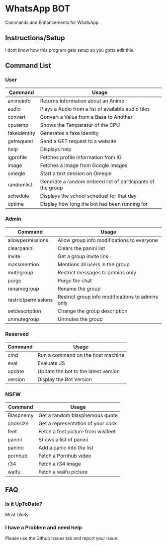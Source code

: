# WhatsApp BOT

Commands and Enhancements for WhatsApp

## **Instructions/Setup**

i dont know how this program gets setup so you gotta edit this.

## **Command List**

### **User**

| Command      | Usage                                                       |
| ------------ | ----------------------------------------------------------- |
| animeinfo    | Returns Information about an Anime                          |
| audio        | Plays a Audio from a list of available audio files          |
| convert      | Convert a Value from a Base to Another                      |
| cputemp      | Shows the Temperatur of the CPU                             |
| fakeidentity | Generates a fake identity                                   |
| getrequest   | Send a GET request to a website                             |
| help         | Displays help                                               |
| igprofile    | Fetches profile information from IG                         |
| image        | Fetches a Image from Google Images                          |
| omegle       | Start a text session on Omegle                              |
| randomlist   | Generate a random ordered list of participants of the group |
| schedule     | Displays the school scheduel for that day                   |
| uptime       | Display how long the bot has been running for               |

### **Admin**

| Command             | Usage                                            |
| ------------------- | ------------------------------------------------ |
| allowpermissions    | Allow group info modifications to everyone       |
| clearpanini         | Clears the panini list                           |
| invite              | Get a group invite link                          |
| massmention         | Mentions all users in the group                  |
| mutegroup           | Restrict messages to admins only                 |
| purge               | Purge the chat                                   |
| renamegroup         | Rename the group                                 |
| restrictpermissions | Restrict group info modifications to admins only |
| setdescription      | Change the group description                     |
| unmutegroup         | Unmutes the group                                |

### **Reserved**

| Command | Usage                                |
| ------- | ------------------------------------ |
| cmd     | Run a command on the host machine    |
| eval    | Evaluate JS                          |
| update  | Update the bot to the latest version |
| version | Display the Bot Version              |

### **NSFW**

| Command   | Usage                              |
| --------- | ---------------------------------- |
| Blasphemy | Get a random blasphemous quote     |
| cocksize  | Get a representation of your cock  |
| feet      | Fetch a feet picture from wikifeet |
| panini    | Shows a list of panini             |
| panino    | Add a panio into the list          |
| pornhub   | Fetch a Pornhub video              |
| r34       | Fetch a r34 image                  |
| waifu     | Fetch a waifu picture              |

## **FAQ**

### Is it UpToDate?

Most Likely

### I have a Problem and need help

Please use the Github Issues tab and report your issue
